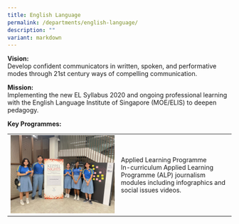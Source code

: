 ```yaml
---
title: English Language
permalink: /departments/english-language/
description: ""
variant: markdown
---
```

**Vision:** <br>
Develop confident communicators in written, spoken, and performative modes through 21st century ways of compelling communication.

**Mission: <br>**
Implementing the new EL Syllabus 2020 and ongoing professional learning with the English Language Institute of Singapore (MOE/ELIS) to deepen pedagogy.

**Key Programmes: <br>**


|  |    |
| -------- | -------- |
|![](/images/Departments/English/el_1_alp_keppelnights.jpg)    | Applied Learning Programme <br>In-curriculum Applied Learning Programme (ALP) journalism modules including infographics and social issues videos.     |